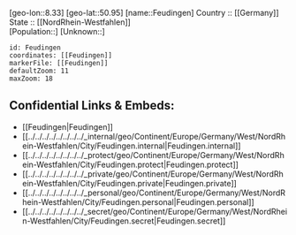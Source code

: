 ﻿---
location: [50.95,8.33] 
mapzoom: [7,12] 
mapmarker: city 
type: City
tags:
- geo/City


SpocWebEntityId: 30159
isDeleted: false
confidential: public

---
[geo-lon::8.33] 
[geo-lat::50.95] 
[name::Feudingen] 
Country :: [[Germany]]  
State :: [[NordRhein-Westfahlen]]  
[Population::] 
[Unknown::] 


```leaflet
id: Feudingen
coordinates: [[Feudingen]] 
markerFile: [[Feudingen]] 
defaultZoom: 11 
maxZoom: 18
```


## Confidential Links & Embeds: 
- [[Feudingen|Feudingen]]  
- [[../../../../../../../../_internal/geo/Continent/Europe/Germany/West/NordRhein-Westfahlen/City/Feudingen.internal|Feudingen.internal]] 
- [[../../../../../../../../_protect/geo/Continent/Europe/Germany/West/NordRhein-Westfahlen/City/Feudingen.protect|Feudingen.protect]] 
- [[../../../../../../../../_private/geo/Continent/Europe/Germany/West/NordRhein-Westfahlen/City/Feudingen.private|Feudingen.private]] 
- [[../../../../../../../../_personal/geo/Continent/Europe/Germany/West/NordRhein-Westfahlen/City/Feudingen.personal|Feudingen.personal]] 
- [[../../../../../../../../_secret/geo/Continent/Europe/Germany/West/NordRhein-Westfahlen/City/Feudingen.secret|Feudingen.secret]] 
